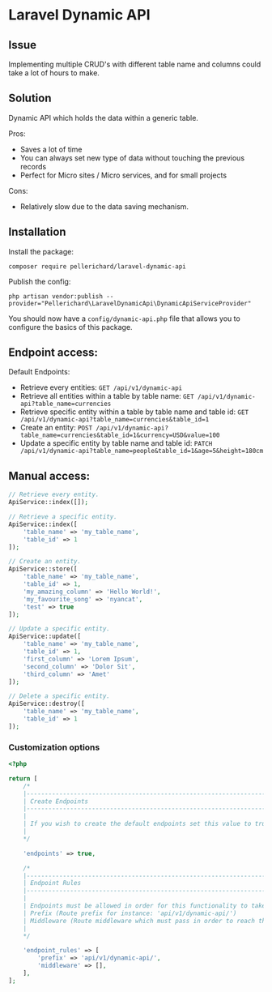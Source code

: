 # **Laravel Dynamic API**


## Issue
Implementing multiple CRUD's with different table name and columns could take a lot of hours to make.

## Solution
Dynamic API which holds the data within a generic table.

Pros:
- Saves a lot of time
- You can always set new type of data without touching the previous records
- Perfect for Micro sites / Micro services, and for small projects

Cons:
- Relatively slow due to the data saving mechanism.

## Installation

Install the package:

`composer require pellerichard/laravel-dynamic-api`

Publish the config:

`php artisan vendor:publish --provider="Pellerichard\LaravelDynamicApi\DynamicApiServiceProvider"`

You should now have a `config/dynamic-api.php` file that allows you to configure the basics of this package.

## Endpoint access:

Default Endpoints:
- Retrieve every entities: `GET /api/v1/dynamic-api`
- Retrieve all entities within a table by table name: `GET /api/v1/dynamic-api?table_name=currencies`
- Retrieve specific entity within a table by table name and table id: `GET /api/v1/dynamic-api?table_name=currencies&table_id=1`
- Create an entity: `POST /api/v1/dynamic-api?table_name=currencies&table_id=1&currency=USD&value=100`
- Update a specific entity by table name and table id: `PATCH /api/v1/dynamic-api?table_name=people&table_id=1&age=5&height=180cm`

## Manual access:

```php
// Retrieve every entity.
ApiService::index([]);

// Retrieve a specific entity.
ApiService::index([
    'table_name' => 'my_table_name',
    'table_id' => 1
]);

// Create an entity.
ApiService::store([
    'table_name' => 'my_table_name',
    'table_id' => 1,
    'my_amazing_column' => 'Hello World!',
    'my_favourite_song' => 'nyancat',
    'test' => true
]);

// Update a specific entity.
ApiService::update([
    'table_name' => 'my_table_name',
    'table_id' => 1,
    'first_column' => 'Lorem Ipsum',
    'second_column' => 'Dolor Sit',
    'third_column' => 'Amet'
]);

// Delete a specific entity.
ApiService::destroy([
    'table_name' => 'my_table_name',
    'table_id' => 1
]);
```
### Customization options

```php
<?php

return [
    /*
    |--------------------------------------------------------------------------
    | Create Endpoints
    |--------------------------------------------------------------------------
    |
    | If you wish to create the default endpoints set this value to true.
    |
    */

    'endpoints' => true,

    /*
    |--------------------------------------------------------------------------
    | Endpoint Rules
    |--------------------------------------------------------------------------
    |
    | Endpoints must be allowed in order for this functionality to take event.
    | Prefix (Route prefix for instance: 'api/v1/dynamic-api/')
    | Middleware (Route middleware which must pass in order to reach the endpoints, common example: ['api', 'web'])
    |
    */

    'endpoint_rules' => [
        'prefix' => 'api/v1/dynamic-api/',
        'middleware' => [],
    ],
];
```
